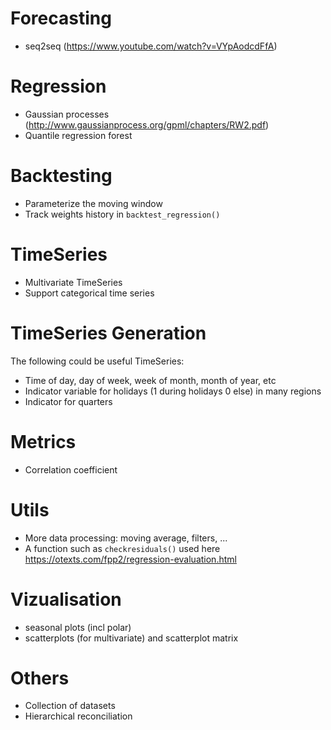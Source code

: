 # Forecasting
- seq2seq (https://www.youtube.com/watch?v=VYpAodcdFfA)

# Regression
- Gaussian processes (http://www.gaussianprocess.org/gpml/chapters/RW2.pdf)
- Quantile regression forest

# Backtesting
- Parameterize the moving window
- Track weights history in `backtest_regression()`

# TimeSeries
- Multivariate TimeSeries
- Support categorical time series

# TimeSeries Generation
The following could be useful TimeSeries:
- Time of day, day of week, week of month, month of year, etc
- Indicator variable for holidays (1 during holidays 0 else) in many regions
- Indicator for quarters

# Metrics
- Correlation coefficient

# Utils
- More data processing: moving average, filters, ...
- A function such as `checkresiduals()` used here https://otexts.com/fpp2/regression-evaluation.html

# Vizualisation
- seasonal plots (incl polar)
- scatterplots (for multivariate) and scatterplot matrix

# Others
- Collection of datasets
- Hierarchical reconciliation
